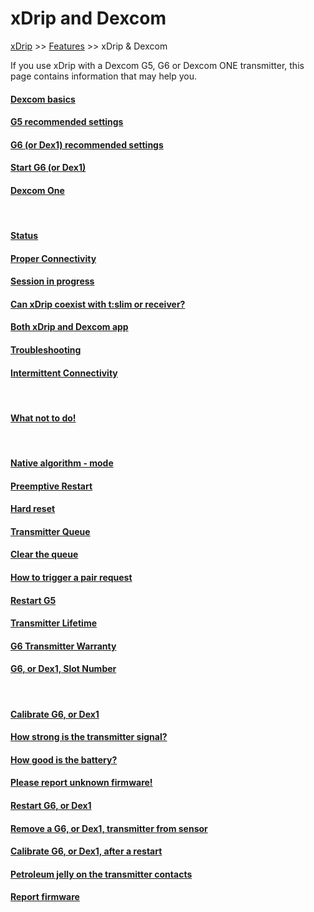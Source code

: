 # xDrip and Dexcom  
[xDrip](../README.md) >> [Features](./Features_page) >> xDrip & Dexcom  
  
If you use xDrip with a Dexcom G5, G6 or Dexcom ONE transmitter, this page contains information that may help you.    

#### [Dexcom basics](./Dexcom-Basics)
#### [G5 recommended settings](./G5-Recommended-Settings)
#### [G6 (or Dex1) recommended settings](./G6-Recommended-Settings)
#### [Start G6 (or Dex1)](./Starting-G6)
#### [Dexcom One](./Dexcom-One)
<br/>  
  
#### [Status](./StatusG5G6)
#### [Proper Connectivity](./Proper-connectivity)
#### [Session in progress](./Session-in-progress)
#### [Can xDrip coexist with t:slim or receiver?](./Receiver-or-tslim-and-xDrip.md)
#### [Both xDrip and Dexcom app](./xDrip-and-Dexcom-app)
#### [Troubleshooting](./Connectivity-troubleshoot)
#### [Intermittent Connectivity](./Intermittent)
<br/>  

#### [What not to do!](./What-not-to-do)
<br/>  
  
#### [Native algorithm - mode](./Native-Algorithm)
#### [Preemptive Restart](./Preemptive-Restart)
#### [Hard reset](./Hard-Reset)
#### [Transmitter Queue](./Transmitter-Queue)
#### [Clear the queue](./Clear-queue)
#### [How to trigger a pair request](./MissedPairRequest)
#### [Restart G5](./Restart-G5-sensor)
#### [Transmitter Lifetime](./Transmitter-lifetime)
#### [G6 Transmitter Warranty](./G6_Warranty)
#### [G6, or Dex1, Slot Number](./G6_slot)
<br/>  
  
#### [Calibrate G6, or Dex1](./Calibrate-G6)
#### [How strong is the transmitter signal?](./Bluetooth-Scanner)
#### [How good is the battery?](./Battery-condition)
#### [Please report unknown firmware!](./Report-firmware)
#### [Restart G6, or Dex1](./Restart-G6-sensor)
#### [Remove a G6, or Dex1, transmitter from sensor](./Remove-transmitter)
#### [Calibrate G6, or Dex1, after a restart](./Calibrate-after-G6Restart)
#### [Petroleum jelly on the transmitter contacts](./Petroleum-jelly-in-Dexcom-G6-Sensor)
#### [Report firmware](./Report-firmware.md)
